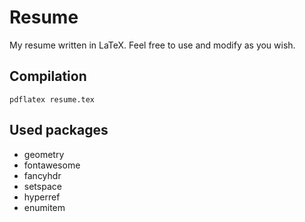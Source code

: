 # Resume

My resume written in LaTeX. Feel free to use and modify as you wish.

## Compilation

`pdflatex resume.tex`

## Used packages

- geometry
- fontawesome
- fancyhdr
- setspace
- hyperref
- enumitem

